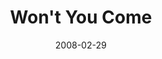 ---
layout: music 
title: "Won't You Come"
date: 2008-02-29 
description: "Music from the Consumed journey."
sc-permalink-url: "http://soundcloud.com/crdschurch/wont-you-come"
audio: "http://s3.amazonaws.com/crossroads-media/music/audio/WontYouCome.mp3"
audio-duration: "03:26"
tag: 
 - consumed
 - worship
src: "http://s3.amazonaws.com/crossroads-media/images/DefaultVideoImage.jpg"
---